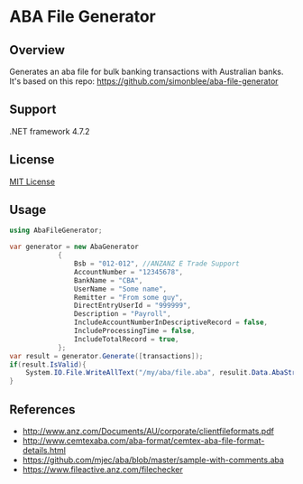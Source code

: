 # ABA File Generator

## Overview
Generates an aba file for bulk banking transactions with Australian banks.
It's based on this repo: https://github.com/simonblee/aba-file-generator

## Support
.NET framework 4.7.2

## License
[MIT License](http://en.wikipedia.org/wiki/MIT_License)

## Usage
```csharp
using AbaFileGenerator;

var generator = new AbaGenerator
            {
                Bsb = "012-012", //ANZANZ E Trade Support
                AccountNumber = "12345678",
                BankName = "CBA",
                UserName = "Some name",
                Remitter = "From some guy",
                DirectEntryUserId = "999999",
                Description = "Payroll",
                IncludeAccountNumberInDescriptiveRecord = false,
                IncludeProcessingTime = false,
                IncludeTotalRecord = true,
            };
var result = generator.Generate([transactions]);
if(result.IsValid){
    System.IO.File.WriteAllText("/my/aba/file.aba", resulit.Data.AbaString);
}
```

## References
- http://www.anz.com/Documents/AU/corporate/clientfileformats.pdf
- http://www.cemtexaba.com/aba-format/cemtex-aba-file-format-details.html
- https://github.com/mjec/aba/blob/master/sample-with-comments.aba
- https://www.fileactive.anz.com/filechecker
